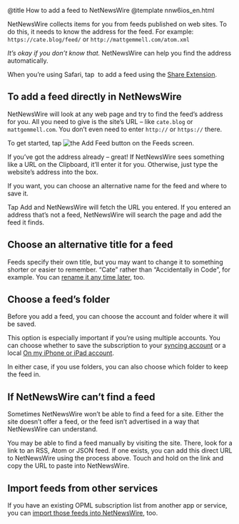 @title How to add a feed to NetNewsWire
@template nnw6ios_en.html


NetNewsWire collects items for you from feeds published on web sites. To do this, it needs to know the address for the feed. For example: `https://cate.blog/feed/` or `http://mattgemmell.com/atom.xml`

*It’s okay if you don’t know that.* NetNewsWire can help you find the address automatically.

When you’re using Safari, tap <img src="../../../images/ios-icon-share.png" alt="" class="ios-inline-button-large" /> to add a feed using the [Share Extension](share-extension.html).



To add a feed directly in NetNewsWire
-------------------------------------

NetNewsWire will look at any web page and try to find the feed’s address for you. All you need to give is the site’s URL – like `cate.blog` or `mattgemmell.com`. You don’t even need to enter `http://` or `https://` there.

To get started, tap <img src="../../../images/ios-icon-add_feed.png" alt="the Add Feed button" class="ios-inline-button" /> on the Feeds screen.

If you’ve got the address already – great! If NetNewsWire sees something like a URL on the Clipboard, it’ll enter it for you. Otherwise, just type the website’s address into the box.

If you want, you can choose an alternative name for the feed and where to save it.

Tap Add and NetNewsWire will fetch the URL you entered. If you entered an address that’s not a feed, NetNewsWire will search the page and add the feed it finds.



Choose an alternative title for a feed
--------------------------------------

Feeds specify their own title, but you may want to change it to something shorter or easier to remember. “Cate” rather than “Accidentally in Code”, for example. You can [rename it any time later](renaming-feeds.html), too.



Choose a feed’s folder
----------------------

Before you add a feed, you can choose the account and folder where it will be saved.

This option is especially important if you’re using multiple accounts. You can choose whether to save the subscription to your [syncing account](syncing-accounts.html) or a local [On my iPhone or iPad account](on-my-ios-device-account.html).

In either case, if you use folders, you can also choose which folder to keep the feed in.



If NetNewsWire can’t find a feed
--------------------------------

Sometimes NetNewsWire won’t be able to find a feed for a site. Either the site doesn’t offer a feed, or the feed isn’t advertised in a way that NetNewsWire can understand.

You may be able to find a feed manually by visiting the site. There, look for a link to an RSS, Atom or JSON feed. If one exists, you can add this direct URL to NetNewsWire using the process above. Touch and hold on the link and copy the URL to paste into NetNewsWire.



Import feeds from other services
--------------------------------

If you have an existing OPML subscription list from another app or service, you can [import those feeds into NetNewsWire](import-opml.html), too.
